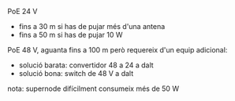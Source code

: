 PoE 24 V

- fins a 30 m si has de pujar més d'una antena
- fins a 50 m si has de pujar 10 W

PoE 48 V, aguanta fins a 100 m però requereix d'un equip adicional:

- solució barata: convertidor 48 a 24 a dalt
- solució bona: switch de 48 V a dalt

nota: supernode difícilment consumeix més de 50 W
